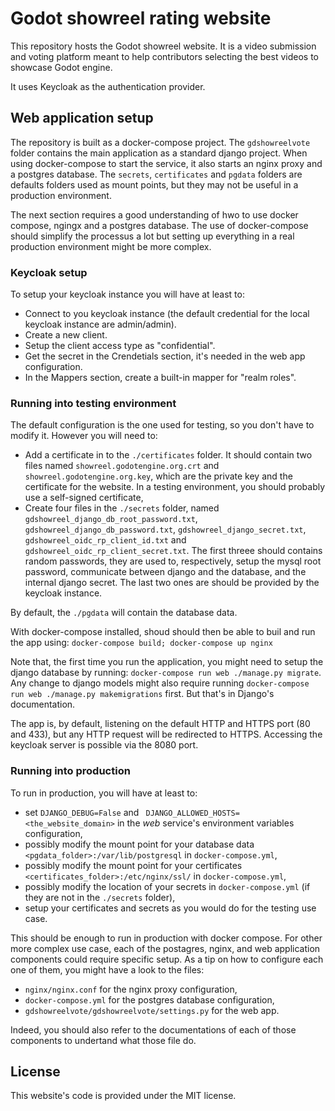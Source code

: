 # Godot showreel rating website

This repository hosts the Godot showreel website. It is a video submission and
voting platform meant to help contributors selecting the best videos to
showcase Godot engine.

It uses Keycloak as the authentication provider.

## Web application setup

The repository is built as a docker-compose project. The `gdshowreelvote`
folder contains the main application as a standard django project. When using
docker-compose to start the service, it also starts an nginx proxy and a
postgres database. The `secrets`, `certificates` and `pgdata` folders are
defaults folders used as mount points, but they may not be useful in a
production environment.

The next section requires a good understanding of hwo to use docker compose,
ngingx and a postgres database. The use of docker-compose should simplify the
processus a lot but setting up everything in a real production environment
might be more complex.

### Keycloak setup

To setup your keycloak instance you will have at least to:
- Connect to you keycloak instance (the default credential for the local
  keycloak instance are admin/admin).
- Create a new client.
- Setup the client access type as "confidential".
- Get the secret in the Crendetials section, it's needed in the web app
  configuration.
- In the Mappers section, create a built-in mapper for "realm roles".

### Running into testing environment

The default configuration is the one used for testing, so you don't have to
modify it. However you will need to:
- Add a certificate in to the `./certificates` folder. It should contain two
 files named `showreel.godotengine.org.crt` and `showreel.godotengine.org.key`,
 which are the private key and the certificate for the website. In a testing
 environment, you should probably use a self-signed certificate,
- Create four files in the `./secrets` folder, named
  `gdshowreel_django_db_root_password.txt`,
  `gdshowreel_django_db_password.txt`, `gdshowreel_django_secret.txt`,
  `gdshowreel_oidc_rp_client_id.txt` and
  `gdshowreel_oidc_rp_client_secret.txt`. The first threee should contains
  random passwords, they are used to, respectively, setup the mysql root
  password, communicate between django and the database, and the internal
  django secret. The last two ones are should be provided by the keycloak
  instance.

By default, the `./pgdata` will contain the database data.

With docker-compose installed, shoud should then be able to buil and run the
app using: `docker-compose build; docker-compose up nginx`

Note that, the first time you run the application, you might need to setup the
django database by running: `docker-compose run web ./manage.py migrate`. Any
change to django models might also require running `docker-compose run web
./manage.py makemigrations` first. But that's in Django's documentation.

The app is, by default, listening on the default HTTP and HTTPS port (80 and
433), but any HTTP request will be redirected to HTTPS. Accessing the keycloak
server is possible via the 8080 port.

### Running into production

To run in production, you will have at least to:
- set `DJANGO_DEBUG=False` and ` DJANGO_ALLOWED_HOSTS=<the_website_domain>` in
  the *web* service's environment variables configuration,
- possibly modify the mount point for your database data
  `<pgdata_folder>:/var/lib/postgresql` in `docker-compose.yml`,
- possibly modify the mount point for your certificates
  `<certificates_folder>:/etc/nginx/ssl/` in `docker-compose.yml`,
- possibly modify the location of your secrets in  `docker-compose.yml` (if
  they are not in the `./secrets` folder),
- setup your certificates and secrets as you would do for the testing use case.

This should be enough to run in production with docker compose. For other more
complex use case, each of the postagres, nginx, and web application components
could require specific setup. As a tip on how to configure each one of them,
you might have a look to the files:

- `nginx/nginx.conf` for the nginx proxy configuration,
- `docker-compose.yml` for the postgres database configuration,
- `gdshowreelvote/gdshowreelvote/settings.py` for the web app.

Indeed, you should also refer to the documentations of each of those components
to undertand what those file do.

## License

This website's code is provided under the MIT license.
